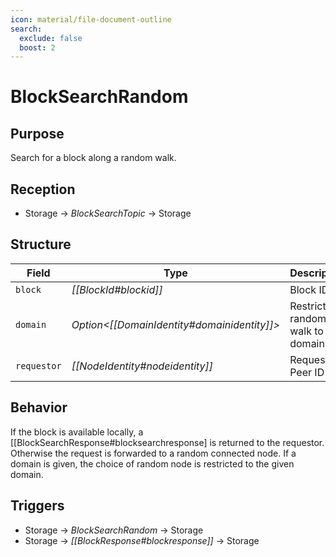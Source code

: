 ```yaml
---
icon: material/file-document-outline
search:
  exclude: false
  boost: 2
---
```


# BlockSearchRandom

## Purpose

<!-- --8<-- [start:purpose] -->
Search for a block along a random walk.
<!-- --8<-- [end:purpose] -->

## Reception

<!-- --8<-- [start:reception] -->
- Storage $\to$ *BlockSearchTopic* $\to$ Storage
<!-- --8<-- [end:reception] -->

## Structure

| Field       | Type                                          | Description                          |
|-------------|-----------------------------------------------|--------------------------------------|
| `block`     | *[[BlockId#blockid]]*                         | Block ID                             |
| `domain`    | *Option\<[[DomainIdentity#domainidentity]]\>* | Restrict the random walk to a domain |
| `requestor` | *[[NodeIdentity#nodeidentity]]*               | Requestor's Peer ID                  |

## Behavior

If the block is available locally, a [[BlockSearchResponse#blocksearchresponse] is returned to the requestor.
Otherwise the request is forwarded to a random connected node.
If a domain is given, the choice of random node is restricted to the given domain.

## Triggers

<!-- --8<-- [start:triggers] -->
- Storage $\to$ *BlockSearchRandom* $\to$ Storage
- Storage $\to$ *[[BlockResponse#blockresponse]]* $\to$ Storage
<!-- --8<-- [end:triggers] -->
